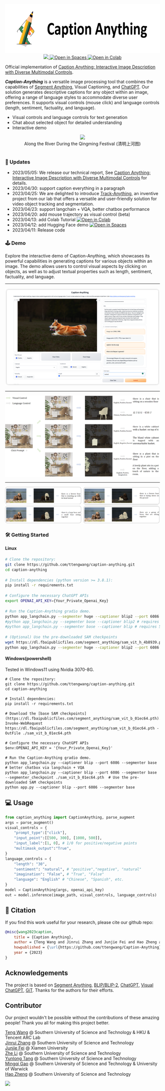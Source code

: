 <div align="center">
    <img src="assets/caption_anything_logo.png" height="160" />
</div>
<div align="center">
<!-- <h1 align="center"> Caption Anything </h1> -->
<a src="https://img.shields.io/badge/arXiv-2305.02677-b31b1b.svg" href="https://arxiv.org/abs/2305.02677">
<img src="https://img.shields.io/badge/arXiv-2305.02677-b31b1b.svg">
</a>
<a src="https://img.shields.io/badge/%F0%9F%A4%97-Open%20in%20Spaces-blue" href="https://huggingface.co/spaces/TencentARC/Caption-Anything">
    <img src="https://img.shields.io/badge/%F0%9F%A4%97-Open%20in%20Spaces-blue" alt="Open in Spaces">
</a>
<a src="https://colab.research.google.com/assets/colab-badge.svg" href="https://colab.research.google.com/github/ttengwang/Caption-Anything/blob/main/notebooks/tutorial.ipynb">
    <img src="https://colab.research.google.com/assets/colab-badge.svg" alt="Open in Colab">
</a>
</div>

Official implementation of [Caption Anything: Interactive Image Description with Diverse Multimodal Controls](https://arxiv.org/abs/2305.02677).

***Caption-Anything*** is a versatile image processing tool that combines the capabilities of [Segment Anything](https://github.com/facebookresearch/segment-anything), Visual Captioning, and [ChatGPT](https://openai.com/blog/chatgpt). Our solution generates descriptive captions for any object within an image, offering a range of language styles to accommodate diverse user preferences. It supports visual controls (mouse click) and language controls (length, sentiment, factuality, and language).
* Visual controls and language controls for text generation
* Chat about selected object for detailed understanding
* Interactive demo

<div align=center>
<img src="./assets/qingming.gif" />
<br>    
Along the River During the Qingming Festival (清明上河图)
</div>
<br> 

### :rocket: Updates
* 2023/05/05: We release our technical report, See [Caption Anything: Interactive Image Description with Diverse Multimodal Controls](https://arxiv.org/abs/2305.02677) for details.
* 2023/04/30: support caption everything in a paragraph
* 2023/04/25: We are delighted to introduce [Track-Anything](https://github.com/gaomingqi/Track-Anything), an inventive project from our lab that offers a versatile and user-friendly solution for video object tracking and segmentation.
* 2023/04/23: support langchain + VQA, better chatbox performance
* 2023/04/20: add mouse trajectory as visual control (beta)
* 2023/04/13: add Colab Tutorial <a src="https://colab.research.google.com/assets/colab-badge.svg" href="https://colab.research.google.com/github/ttengwang/Caption-Anything/blob/main/notebooks/tutorial.ipynb"> <img src="https://colab.research.google.com/assets/colab-badge.svg" alt="Open in Colab"> </a>
* 2023/04/12: add Hugging Face demo <a src="https://img.shields.io/badge/%F0%9F%A4%97-Open%20in%20Spaces-blue" href="https://huggingface.co/spaces/TencentARC/Caption-Anything"> <img src="https://img.shields.io/badge/%F0%9F%A4%97-Open%20in%20Spaces-blue" alt="Open in Spaces"></a>
* 2023/04/11: Release code

### :joystick: Demo
Explore the interactive demo of Caption-Anything, which showcases its powerful capabilities in generating captions for various objects within an image. The demo allows users to control visual aspects by clicking on objects, as well as to adjust textual properties such as length, sentiment, factuality, and language.

---

![](./assets/UI.png)

---

![](./assets/demo1.png)

---

![](./assets/demo2.png)

### :hammer_and_wrench: Getting Started

#### Linux
```bash
# Clone the repository:
git clone https://github.com/ttengwang/caption-anything.git
cd caption-anything

# Install dependencies (python version >= 3.8.1):
pip install -r requirements.txt

# Configure the necessary ChatGPT APIs
export OPENAI_API_KEY={Your_Private_Openai_Key}

# Run the Caption-Anything gradio demo.
python app_langchain.py --segmenter huge --captioner blip2 --port 6086  --clip_filter  # requires 13G GPU memory
#python app_langchain.py --segmenter base --captioner blip2 # requires 8.5G GPU memory
#python app_langchain.py --segmenter base --captioner blip # requires 5.5G GPU memory

# (Optional) Use the pre-downloaded SAM checkpoints
wget https://dl.fbaipublicfiles.com/segment_anything/sam_vit_h_4b8939.pth ./sam_vit_h_4b8939.pth
python app_langchain.py --segmenter huge --captioner blip2 --port 6086 --segmenter_checkpoint ./sam_vit_b_01ec64.pth  # requires 11.7G GPU memory
```

#### Windows(powershell)
Tested in Windows11 using Nvidia 3070-8G.

```shell
# Clone the repository:
git clone https://github.com/ttengwang/caption-anything.git
cd caption-anything

# Install dependencies:
pip install -r requirements.txt

# Download the [base SAM checkpoints](https://dl.fbaipublicfiles.com/segment_anything/sam_vit_b_01ec64.pth).
Invoke-WebRequest https://dl.fbaipublicfiles.com/segment_anything/sam_vit_b_01ec64.pth -OutFile ./sam_vit_b_01ec64.pth

# Configure the necessary ChatGPT APIs
$env:OPENAI_API_KEY = '{Your_Private_Openai_Key}'

# Run the Caption-Anything gradio demo.
python app_langchain.py --captioner blip --port 6086 --segmenter base # better chatbox via langchain + VQA
python app_langchain.py --captioner blip --port 6086 --segmenter base --segmenter_checkpoint ./sam_vit_b_01ec64.pth  # Use the pre-downloaded SAM checkpoints
python app.py --captioner blip --port 6086 --segmenter base 
```

## :computer: Usage
```python
from caption_anything import CaptionAnything, parse_augment
args = parse_augment()
visual_controls = {
    "prompt_type":["click"],
    "input_point":[[500, 300], [1000, 500]],
    "input_label":[1, 0], # 1/0 for positive/negative points
    "multimask_output":"True",
}
language_controls = {
    "length": "30",
    "sentiment": "natural", # "positive","negative", "natural"
    "imagination": "False", # "True", "False"
    "language": "English" # "Chinese", "Spanish", etc.
}
model = CaptionAnything(args, openai_api_key)
out = model.inference(image_path, visual_controls, language_controls)
```
## :book: Citation
If you find this work useful for your research, please cite our github repo:

```bibtex
@misc{wang2023caption,
    title = {Caption Anything},
    author = {Teng Wang and Jinrui Zhang and Junjie Fei and Hao Zheng and Zhe Li and Yunlong Tang and Mingqi Gao},
    howpublished = {\url{https://github.com/ttengwang/Caption-Anything}},
    year = {2023}
}
```
## Acknowledgements
The project is based on [Segment Anything](https://github.com/facebookresearch/segment-anything), [BLIP/BLIP-2](https://github.com/salesforce/LAVIS), [ChatGPT](https://openai.com/blog/chatgpt), [Visual ChatGPT](https://github.com/microsoft/TaskMatrix), [GiT](https://github.com/microsoft/GenerativeImage2Text). Thanks for the authors for their efforts.
## Contributor
Our project wouldn't be possible without the contributions of these amazing people! Thank you all for making this project better.

[Teng Wang](http://ttengwang.com/) @ Southern University of Science and Technology & HKU & Tencent ARC Lab \
[Jinrui Zhang](https://github.com/zjr2000) @ Southern University of Science and Technology \
[Junjie Fei](https://github.com/JunjieFei) @ Xiamen University \
[Zhe Li](https://github.com/memoryunreal) @ Southern University of Science and Technology \
[Yunlong Tang](https://github.com/yunlong10) @ Southern University of Science and Technology \
[Mingqi Gao](https://mingqigao.com/) @ Southern University of Science and Technology & University of Warwick \
[Hao Zheng](https://github.com/zh-plus) @ Southern University of Science and Technology

<a href="https://github.com/ttengwang/Caption-Anything/graphs/contributors">
  <img src="https://contrib.rocks/image?repo=ttengwang/Caption-Anything" />
</a>

